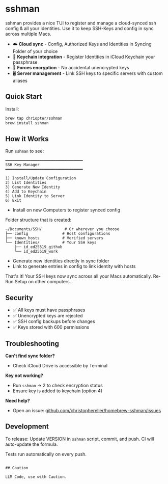 # sshman

sshman provides a nice TUI to register and manage a cloud-synced ssh config & all your identities. Use it to keep SSH-Keys and config in sync across multiple Macs.

- ☁️ **Cloud sync** - Config, Authorized Keys and Identities in Syncing Folder of your choice
- 🔑 **Keychain integration** - Register Identities in iCloud Keychain your passphrase 
- 🔐 **Forces encryption** - No accidental unencrypted keys
- 🖥️ **Server management** - Link SSH keys to specific servers with custom aliases

## Quick Start

Install:
```bash
brew tap chriopter/sshman
brew install sshman
```

## How it Works

Run `sshman` to see:

```
━━━━━━━━━━━━━━━━━━━━━━━━━━━━━━━━━━
SSH Key Manager
━━━━━━━━━━━━━━━━━━━━━━━━━━━━━━━━━━

1) Install/Update Configuration
2) List Identities
3) Generate New Identity
4) Add to Keychain
5) Link Identity to Server
6) Exit
```

- Install on new Computers to register synced config

Folder structure that is created:
```
~/Documents/SSH/          # Or wherever you choose
├── config               # Host configurations  
├── known_hosts          # Verified servers
└── Identities/          # Your SSH keys
    ├── id_ed25519_github
    └── id_ed25519_work
```

- Generate new identities directly in sync folder
- Link to generate entries in config to link identity with hosts

That's it! Your SSH keys now sync across all your Macs automatically. Re-Run Setup on other computers.


## Security

- ✅ All keys must have passphrases
- ✅ Unencrypted keys are rejected
- ✅ SSH config backups before changes
- ✅ Keys stored with 600 permissions

## Troubleshooting

**Can't find sync folder?**
- Check iCloud Drive is accessible by Terminal

**Key not working?**
- Run `sshman` → 2 to check encryption status
- Ensure key is added to keychain (option 4)

**Need help?**
- Open an issue: [github.com/christophereller/homebrew-sshman/issues](https://github.com/christophereller/homebrew-sshman/issues)

## Development

To release: Update VERSION in `sshman` script, commit, and push. CI will auto-update the formula.

Tests run automatically on every push.
```

## Caution

LLM Code, use with Caution.